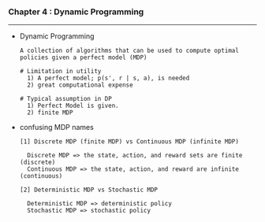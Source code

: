 ### Chapter 4 : Dynamic Programming

---

- Dynamic Programming


      A collection of algorithms that can be used to compute optimal policies given a perfect model (MDP)

      # Limitation in utility
        1) A perfect model; p(s', r | s, a), is needed
        2) great computational expense

      # Typical assumption in DP
        1) Perfect Model is given.
        2) finite MDP



- confusing MDP names


      [1] Discrete MDP (finite MDP) vs Continuous MDP (infinite MDP)

        Discrete MDP => the state, action, and reward sets are finite (discrete)
        Continuous MDP => the state, action, and reward are infinite (continuous)

      [2] Deterministic MDP vs Stochastic MDP
  
        Deterministic MDP => deterministic policy
        Stochastic MDP => stochastic policy 
